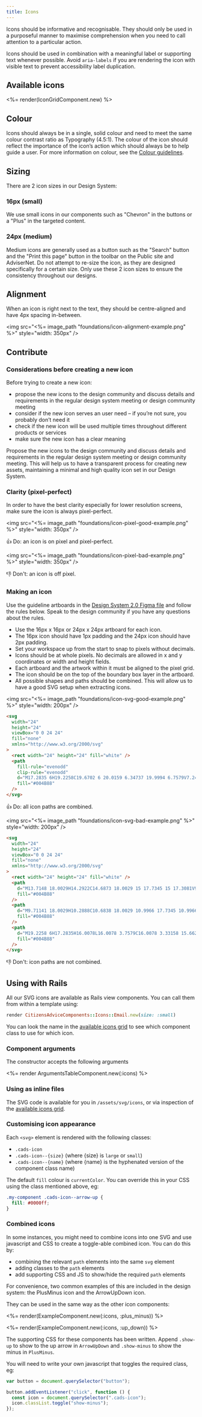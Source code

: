 ```yaml
---
title: Icons
---
```


Icons should be informative and recognisable. They should only be used in a purposeful manner to maximise comprehension when you need to call attention to a particular action.

Icons should be used in combination with a meaningful label or supporting text whenever possible. Avoid `aria-labels` if you are rendering the icon with visible text to prevent accessibility label duplication.

## Available icons

<%= render(IconGridComponent.new) %>

## Colour

Icons should always be in a single, solid colour and need to meet the same colour contrast ratio as Typography (4.5:1). The colour of the icon should reflect the importance of the icon’s action which should always be to help guide a user. For more information on colour, see the [Colour guidelines](/foundations/colours).

## Sizing

There are 2 icon sizes in our Design System:

### 16px (small)

We use small icons in our components such as "Chevron" in the buttons or a "Plus" in the targeted content.

### 24px (medium)

Medium icons are generally used as a button such as the "Search" button and the "Print this page" button in the toolbar on the Public site and AdviserNet.
Do not attempt to re-size the icon, as they are designed specifically for a certain size. Only use these 2 icon sizes to ensure the consistency throughout our designs.

## Alignment

When an icon is right next to the text, they should be centre-aligned and have 4px spacing in-between.

<img src="<%= image_path "foundations/icon-alignment-example.png" %>" style="width: 350px" />

## Contribute

### Considerations before creating a new icon

Before trying to create a new icon:

- propose the new icons to the design community and discuss details and requirements in the regular design system meeting or design community meeting
- consider if the new icon serves an user need – if you’re not sure, you probably don’t need it
- check if the new icon will be used multiple times throughout different products or services
- make sure the new icon has a clear meaning

Propose the new icons to the design community and discuss details and requirements in the regular design system meeting or design community meeting. This will help us to have a transparent process for creating new assets, maintaining a minimal and high quality icon set in our Design System.

### Clarity (pixel-perfect)

In order to have the best clarity especially for lower resolution screens, make sure the icon is always pixel-perfect.

<img src="<%= image_path "foundations/icon-pixel-good-example.png" %>" style="width: 350px" />

👍 Do: an icon is on pixel and pixel-perfect.

<img src="<%= image_path "foundations/icon-pixel-bad-example.png" %>" style="width: 350px" />

👎 Don't: an icon is off pixel.

### Making an icon

Use the guideline artboards in the [Design System 2.0 Figma file](https://www.figma.com/file/J9qfbS9n1pUM2dpRQnTXUD/?node-id=716%3A0) and follow the rules below. Speak to the design community if you have any questions about the rules.

- Use the 16px x 16px or 24px x 24px artboard for each icon.
- The 16px icon should have 1px padding and the 24px icon should have 2px padding.
- Set your workspace up from the start to snap to pixels without decimals.
- Icons should be at whole pixels. No decimals are allowed in x and y coordinates or width and height fields.
- Each artboard and the artwork within it must be aligned to the pixel grid.
- The icon should be on the top of the boundary box layer in the artboard.
- All possible shapes and paths should be combined. This will allow us to have a good SVG setup when extracting icons.

<img src="<%= image_path "foundations/icon-svg-good-example.png" %>" style="width: 200px" />

```html
<svg
  width="24"
  height="24"
  viewBox="0 0 24 24"
  fill="none"
  xmlns="http://www.w3.org/2000/svg"
>
  <rect width="24" height="24" fill="white" />
  <path
    fill-rule="evenodd"
    clip-rule="evenodd"
    d="M17.2835 6H19.2258C19.6702 6 20.0159 6.34737 19.9994 6.7579V7.24602C19.9994 7.67233 19.6538 8.00391 19.2258 8.00391H18.0008L18.0008 20.2579C18.0008 20.6684 17.6551 21 17.2272 21H6.78733C6.35936 21 6.01369 20.6684 6.01369 20.2579L6.01369 8.00391H4.77364C4.34567 8.00391 4 7.67233 4 7.24602V6.7579C4 6.34737 4.34567 6 4.77364 6H6.48551L8.02476 6L8.02476 3.75789C8.02476 3.33158 8.37043 3 8.81486 3L15.2177 3C15.6621 3 16.0078 3.33158 16.0078 3.7579L16.0078 6H17.2835ZM13.9961 5L10 5L10 6L13.9961 6L13.9961 5ZM8.00779 19.0039H16.0078L16.0078 8.00391H8.00779L8.00779 19.0039ZM9.71141 18.0029H10.2888C10.6838 18.0029 10.9966 17.7345 10.9966 17.3081V9.70625C10.9966 9.26414 10.6838 9.01151 10.2888 9.01151H9.71141C9.31636 9.01151 9.00362 9.27993 9.00362 9.70625V17.3081C9.00362 17.7503 9.31636 18.0029 9.71141 18.0029ZM13.7148 18.0029H14.2922C14.6873 18.0029 15 17.7345 15 17.3081V9.70625C15 9.26414 14.6873 9.01151 14.2922 9.01151H13.7148C13.3198 9.01151 13.007 9.27993 13.007 9.70625V17.3081C13.007 17.7503 13.3198 18.0029 13.7148 18.0029Z"
    fill="#004B88"
  />
</svg>
```

👍 Do: all icon paths are combined.

<img src="<%= image_path "foundations/icon-svg-bad-example.png" %>" style="width: 200px" />

```html
<svg
  width="24"
  height="24"
  viewBox="0 0 24 24"
  fill="none"
  xmlns="http://www.w3.org/2000/svg"
>
  <rect width="24" height="24" fill="white" />
  <path
    d="M13.7148 18.0029H14.2922C14.6873 18.0029 15 17.7345 15 17.3081V9.70625C15 9.26414 14.6873 9.01151 14.2922 9.01151H13.7148C13.3198 9.01151 13.007 9.27993 13.007 9.70625V17.3081C13.007 17.7503 13.3198 18.0029 13.7148 18.0029Z"
    fill="#004B88"
  />
  <path
    d="M9.71141 18.0029H10.2888C10.6838 18.0029 10.9966 17.7345 10.9966 17.3081V9.70625C10.9966 9.26414 10.6838 9.01151 10.2888 9.01151H9.71141C9.31636 9.01151 9.00362 9.27993 9.00362 9.70625V17.3081C9.00362 17.7503 9.31636 18.0029 9.71141 18.0029Z"
    fill="#004B88"
  />
  <path
    d="M19.2258 6H17.2835H16.0078L16.0078 3.7579C16.0078 3.33158 15.6621 3 15.2177 3L8.81486 3C8.37043 3 8.02476 3.33158 8.02476 3.75789L8.02476 6L6.48551 6H4.77364C4.34567 6 4 6.34737 4 6.7579L4 7.24602C4 7.67233 4.34567 8.00391 4.77364 8.00391H6.01369L6.01369 20.2579C6.01369 20.6684 6.35936 21 6.78733 21H17.2272C17.6551 21 18.0008 20.6684 18.0008 20.2579L18.0008 8.00391H19.2258C19.6538 8.00391 19.9994 7.67233 19.9994 7.24602V6.7579C20.0159 6.34737 19.6702 6 19.2258 6ZM10 5L13.9961 5L13.9961 6L10 6L10 5ZM16.0078 19.0039H8.00779L8.00779 8.00391H16.0078L16.0078 19.0039Z"
    fill="#004B88"
  />
</svg>
```

👎 Don't: icon paths are not combined.

## Using with Rails

All our SVG icons are available as Rails view components. You can call them from within a template using:

```rb
render CitizensAdviceComponents::Icons::Email.new(size: :small)
```

You can look the name in the [available icons grid](#available-icons) to see which component class to use for which icon.

### Component arguments

The constructor accepts the following arguments

<%= render ArgumentsTableComponent.new(:icons) %>

### Using as inline files

The SVG code is available for you in `/assets/svg/icons`, or via inspection of the [available icons grid](#available-icons).

### Customising icon appearance

Each `<svg>` element is rendered with the following classes:

- `.cads-icon`
- `.cads-icon--{size}` (where {size} is `large` or `small`)
- `.cads-icon--{name}` (where {name} is the hyphenated version of the component class name)

The default `fill` colour is `currentColor`. You can override this in your CSS using the class mentioned above, eg:

```CSS
.my-component .cads-icon--arrow-up {
  fill: #0000ff;
}
```

### Combined icons

In some instances, you might need to combine icons into one SVG and use javascript and CSS to create a toggle-able combined icon. You can do this by:

- combining the relevant `path` elements into the same `svg` element
- adding classes to the `path` elements
- add supporting CSS and JS to show/hide the required `path` elements

For convenience, two common examples of this are included in the design system: the PlusMinus icon and the ArrowUpDown icon.

They can be used in the same way as the other icon components:

<%= render(ExampleComponent.new(:icons, :plus_minus)) %>

<%= render(ExampleComponent.new(:icons, :up_down)) %>

The supporting CSS for these components has been written. Append `.show-up` to show to the up arrow in `ArrowUpDown` and `.show-minus` to show the minus in `PlusMinus`.

You will need to write your own javascript that toggles the required class, eg:

```js
var button = document.querySelector("button");

button.addEventListener("click", function () {
  const icon = document.querySelector(".cads-icon");
  icon.classList.toggle("show-minus");
});
```
